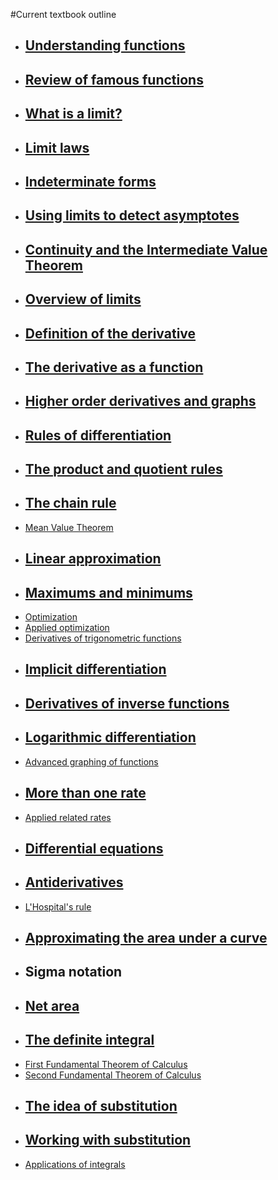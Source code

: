#Current textbook outline

* [Understanding functions](understandingFunctions/)
     - 
* [Review of famous functions](reviewOfFamousFunctions/)
     - 
* [What is a limit?](whatIsALimit/)
     - 
* [Limit laws](limitLaws/)
     - 
* [Indeterminate forms](indeterminateForms/)
     - 
* [Using limits to detect asymptotes](asymptotesAsLimits/)
     - 
* [Continuity and the Intermediate Value Theorem](continuity/)
     - 
* [Overview of limits](overviewOfLimits/)
     - 
* [Definition of the derivative](definitionOfTheDerivative/)
     - 
* [The derivative as a function](derivativeAsAFunction/)
     - 
* [Higher order derivatives and graphs](higherOrderDerivativesAndGraphs/)
     - 
* [Rules of differentiation](rulesOfDifferentiation/)
     - 
* [The product and quotient rules](productAndQuotientRules/)
     - 
* [The chain rule](chainRule/)
     - 
* [Mean Value Theorem](meanValueTheorem/)
* [Linear approximation](linearApproximation/)
     - 
* [Maximums and minimums](maximumsAndMinimums/)
     - 
* [Optimization](optimization/)
* [Applied optimization](appliedOptimization/)
* [Derivatives of trigonometric functions](trigonometricDerivatives/)
* [Implicit differentiation](implicitDifferentiation/)
     - 
* [Derivatives of inverse functions](derivativesOfInverseFunctions/)
     - 
* [Logarithmic differentiation](logarithmicDifferentiation/)
     - 
* [Advanced graphing of functions](advancedGraphingOfFunctions/)
* [More than one rate](moreThanOneRate/)
     - 
* [Applied related rates](appliedRelatedRates/)
* [Differential equations](differentialEquations/)
     - 
* [Antiderivatives](antiderivatives/)
     - 
* [L'Hospital's rule](lhopitalsRule/)
* [Approximating the area under a curve](approximatingTheAreaUnderACurve/)
     - 
* Sigma notation
     - 
* [Net area](netArea/)
     - 
* [The definite integral](definiteIntegral/)
     - 
* [First Fundamental Theorem of Calculus](firstFundamentalTheoremOfCalculus/)
* [Second Fundamental Theorem of Calculus](secondFundamentalTheoremOfCalculus/)
* [The idea of substitution](substitution/)
     - 
* [Working with substitution](workingWithSubstitution/)
     - 
* [Applications of integrals](applicationsOfIntegrals/)
